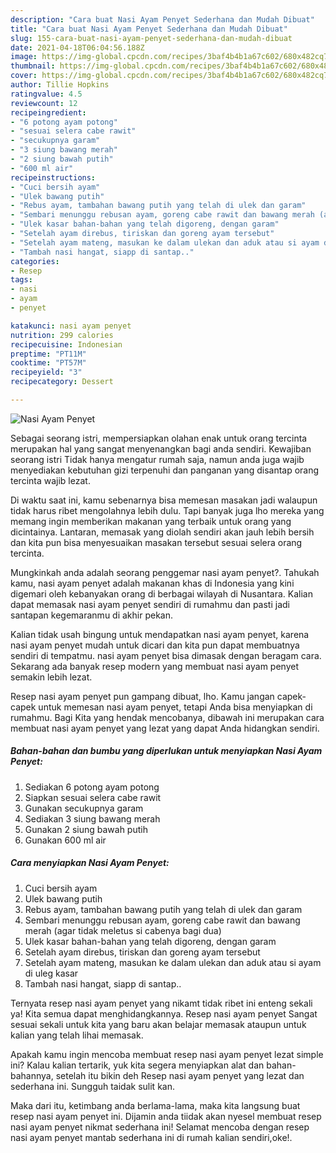 ```yaml
---
description: "Cara buat Nasi Ayam Penyet Sederhana dan Mudah Dibuat"
title: "Cara buat Nasi Ayam Penyet Sederhana dan Mudah Dibuat"
slug: 155-cara-buat-nasi-ayam-penyet-sederhana-dan-mudah-dibuat
date: 2021-04-18T06:04:56.188Z
image: https://img-global.cpcdn.com/recipes/3baf4b4b1a67c602/680x482cq70/nasi-ayam-penyet-foto-resep-utama.jpg
thumbnail: https://img-global.cpcdn.com/recipes/3baf4b4b1a67c602/680x482cq70/nasi-ayam-penyet-foto-resep-utama.jpg
cover: https://img-global.cpcdn.com/recipes/3baf4b4b1a67c602/680x482cq70/nasi-ayam-penyet-foto-resep-utama.jpg
author: Tillie Hopkins
ratingvalue: 4.5
reviewcount: 12
recipeingredient:
- "6 potong ayam potong"
- "sesuai selera cabe rawit"
- "secukupnya garam"
- "3 siung bawang merah"
- "2 siung bawah putih"
- "600 ml air"
recipeinstructions:
- "Cuci bersih ayam"
- "Ulek bawang putih"
- "Rebus ayam, tambahan bawang putih yang telah di ulek dan garam"
- "Sembari menunggu rebusan ayam, goreng cabe rawit dan bawang merah (agar tidak meletus si cabenya bagi dua)"
- "Ulek kasar bahan-bahan yang telah digoreng, dengan garam"
- "Setelah ayam direbus, tiriskan dan goreng ayam tersebut"
- "Setelah ayam mateng, masukan ke dalam ulekan dan aduk atau si ayam di uleg kasar"
- "Tambah nasi hangat, siapp di santap.."
categories:
- Resep
tags:
- nasi
- ayam
- penyet

katakunci: nasi ayam penyet 
nutrition: 299 calories
recipecuisine: Indonesian
preptime: "PT11M"
cooktime: "PT57M"
recipeyield: "3"
recipecategory: Dessert

---
```



![Nasi Ayam Penyet](https://img-global.cpcdn.com/recipes/3baf4b4b1a67c602/680x482cq70/nasi-ayam-penyet-foto-resep-utama.jpg)

Sebagai seorang istri, mempersiapkan olahan enak untuk orang tercinta merupakan hal yang sangat menyenangkan bagi anda sendiri. Kewajiban seorang istri Tidak hanya mengatur rumah saja, namun anda juga wajib menyediakan kebutuhan gizi terpenuhi dan panganan yang disantap orang tercinta wajib lezat.

Di waktu  saat ini, kamu sebenarnya bisa memesan masakan jadi walaupun tidak harus ribet mengolahnya lebih dulu. Tapi banyak juga lho mereka yang memang ingin memberikan makanan yang terbaik untuk orang yang dicintainya. Lantaran, memasak yang diolah sendiri akan jauh lebih bersih dan kita pun bisa menyesuaikan masakan tersebut sesuai selera orang tercinta. 



Mungkinkah anda adalah seorang penggemar nasi ayam penyet?. Tahukah kamu, nasi ayam penyet adalah makanan khas di Indonesia yang kini digemari oleh kebanyakan orang di berbagai wilayah di Nusantara. Kalian dapat memasak nasi ayam penyet sendiri di rumahmu dan pasti jadi santapan kegemaranmu di akhir pekan.

Kalian tidak usah bingung untuk mendapatkan nasi ayam penyet, karena nasi ayam penyet mudah untuk dicari dan kita pun dapat membuatnya sendiri di tempatmu. nasi ayam penyet bisa dimasak dengan beragam cara. Sekarang ada banyak resep modern yang membuat nasi ayam penyet semakin lebih lezat.

Resep nasi ayam penyet pun gampang dibuat, lho. Kamu jangan capek-capek untuk memesan nasi ayam penyet, tetapi Anda bisa menyiapkan di rumahmu. Bagi Kita yang hendak mencobanya, dibawah ini merupakan cara membuat nasi ayam penyet yang lezat yang dapat Anda hidangkan sendiri.

<!--inarticleads1-->

##### Bahan-bahan dan bumbu yang diperlukan untuk menyiapkan Nasi Ayam Penyet:

1. Sediakan 6 potong ayam potong
1. Siapkan sesuai selera cabe rawit
1. Gunakan secukupnya garam
1. Sediakan 3 siung bawang merah
1. Gunakan 2 siung bawah putih
1. Gunakan 600 ml air




<!--inarticleads2-->

##### Cara menyiapkan Nasi Ayam Penyet:

1. Cuci bersih ayam
1. Ulek bawang putih
1. Rebus ayam, tambahan bawang putih yang telah di ulek dan garam
1. Sembari menunggu rebusan ayam, goreng cabe rawit dan bawang merah (agar tidak meletus si cabenya bagi dua)
1. Ulek kasar bahan-bahan yang telah digoreng, dengan garam
1. Setelah ayam direbus, tiriskan dan goreng ayam tersebut
1. Setelah ayam mateng, masukan ke dalam ulekan dan aduk atau si ayam di uleg kasar
1. Tambah nasi hangat, siapp di santap..




Ternyata resep nasi ayam penyet yang nikamt tidak ribet ini enteng sekali ya! Kita semua dapat menghidangkannya. Resep nasi ayam penyet Sangat sesuai sekali untuk kita yang baru akan belajar memasak ataupun untuk kalian yang telah lihai memasak.

Apakah kamu ingin mencoba membuat resep nasi ayam penyet lezat simple ini? Kalau kalian tertarik, yuk kita segera menyiapkan alat dan bahan-bahannya, setelah itu bikin deh Resep nasi ayam penyet yang lezat dan sederhana ini. Sungguh taidak sulit kan. 

Maka dari itu, ketimbang anda berlama-lama, maka kita langsung buat resep nasi ayam penyet ini. Dijamin anda tiidak akan nyesel membuat resep nasi ayam penyet nikmat sederhana ini! Selamat mencoba dengan resep nasi ayam penyet mantab sederhana ini di rumah kalian sendiri,oke!.

